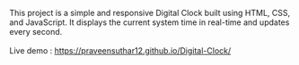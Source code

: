 This project is a simple and responsive Digital Clock built using HTML, CSS, and JavaScript. It displays the current system time in real-time and updates every second.
<br><br>
Live demo : https://praveensuthar12.github.io/Digital-Clock/
